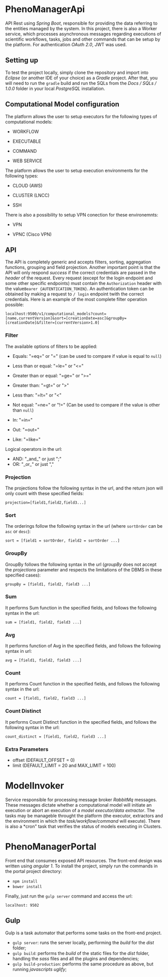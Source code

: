 # PhenoManagerApi

API Rest using *Spring Boot*, responsible for providing the data referring to the entities managed by the system.
In this project, there is also a Worker service, which processes asynchronous messages regarding executions of scientific workflows, tasks, jobs and other commands that can be setup by the platform. For authentication *OAuth 2.0*, JWT was used.


## Setting up

To test the project locally, simply clone the repository and import into *Eclipse* (or another IDE of your choice) as a *Gradle* project.
After that, you will need to run the `gradle` build and run the SQLs from the *Docs / SQLs / 1.0.0* folder in your local *PostgreSQL* installation.

## Computational Model configuration

The platform allows the user to setup executors for the following types of computational models:

- WORKFLOW

- EXECUTABLE

- COMMAND

- WEB SERVICE

The platform allows the user to setup execution environments for the following types:

- CLOUD (AWS)

- CLUSTER (LNCC)

- SSH

There is also a possibility to setup VPN conection for these environemnts:

- VPN

- VPNC (Cisco VPN)

## API

The API is completely generic and accepts filters, sorting, aggregation functions, grouping and field projection.
Another important point is that the API will only respond *success* if the correct credentials are passed in the *header* of the request.
Every request (except for the login endpoint and some other specific endpoints) must contain the `Authorization` header with the value` Bearer {AUTENTICATION_TOKEN} `.
An authentication token can be obtained by making a request to `/ login` endpoint twith the correct credentials.
Here is an example of the most complete filter operation possible:

`localhost:9500/v1/computational_models?count=[name,currentVersion]&sort=[creationDate=asc]&groupBy=[creationDate]&filter=[currentVersion>1.0]`

### Filter
The available options of filters to be applied:

- Equals: "=eq=" or "=" (can be used to compare if value is equal to `null`)

- Less than or equal: "=le=" or "<="

- Greater than or equal: "=ge=" or ">="

- Greater than: "=gt=" or ">"

- Less than: "=lt=" or "<"

- Not equal: "=ne=" or "!=" (Can be used to compare if the value is other than `null`)

- In: "=in="

- Out: "=out="

- Like: "=like="

Logical operators in the url:

- AND: "\_and\_" or just ";"
- OR: "\_or\_" or just ","

### Projection
The projections follow the following syntax in the url, and the return json will only count with these specified fields:

`projection=[field1,field2,field3...]`

### Sort
The orderings follow the following syntax in the url (where `sortOrder` can be` asc` or `desc`):

`sort = [field1 = sortOrder, field2 = sortOrder ...]`

### GroupBy
GroupBy follows the following syntax in the url (*groupBy* does not accept the *projections* parameter and respects the limitations of the DBMS in these specified cases):

`groupBy = [field1, field2, field3 ...]`

### Sum
It performs Sum function in the specified fields, and follows the following syntax in the url:

`sum = [field1, field2, field3 ...]`

### Avg
It performs function of Avg in the specified fields, and follows the following syntax in url:

`avg = [field1, field2, field3 ...]`

### Count
It performs Count function in the specified fields, and follows the following syntax in the url:

`count = [field1, field2, field3 ...]`

### Count Distinct
It performs Count Distinct function in the specified fields, and follows the following syntax in the url:

`count_distinct = [field1, field2, field3 ...]`

### Extra Parameters
- offset (DEFAULT_OFFSET = 0)
- limit (DEFAULT_LIMIT = 20 and MAX_LIMIT = 100)

# ModelInvoker

Service responsible for processing message broker *RabbitMq* messages. These messages dictate whether a computational model will initiate an execution or abort an execution of a *model executor/data extractor*.
The tasks may be manageble throught the platform (the executor, extractors and the environment in which the *task/workflow/command* will execute).
There is also a *cron" task that verifies the status of models executing in Clusters.

# PhenoManagerPortal

Front end that consumes exposed API resources. The front-end design was written using *angular 1*.
To install the project, simply run the commands in the portal project directory:

- `npm install`
- `bower install`

Finally, just run the `gulp server` command and access the url:

`localhost: 9502`

## Gulp

Gulp is a task automator that performs some tasks on the front-end project.

- `gulp server`: runs the server locally, performing the *build* for the *dist* folder;
- `gulp build`: performs the *build* of the static files for the *dist* folder, handling the *sass* files and all the plugins and dependencies;
- `gulp build-production`: performs the same procedure as above, but running *javascripts uglify*;
